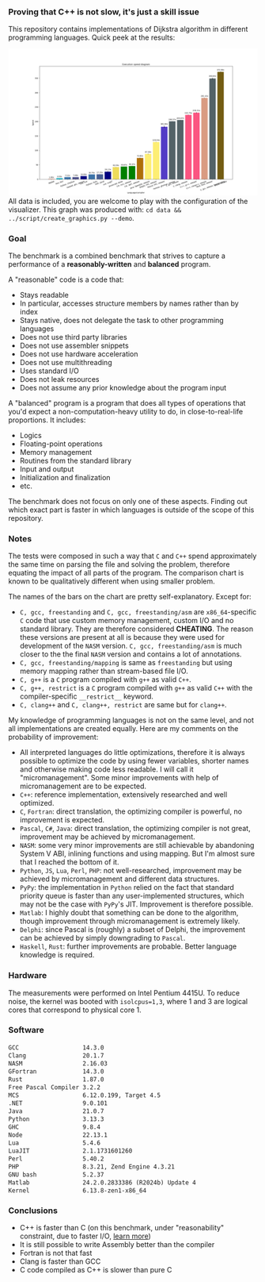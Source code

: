 ### Proving that C++ is not slow, it's just a skill issue

This repository contains implementations of Dijkstra algorithm in different programming languages. Quick peek at the results:

![Bar chart with executions times, Matlab is the slowest, C++ is the fastest](data/benchmark.png "Execution times")
All data is included, you are welcome to play with the configuration of the visualizer. This graph was produced with: `cd data && ../script/create_graphics.py --demo`.

### Goal
The benchmark is a combined benchmark that strives to capture a performance of a **reasonably-written** and **balanced** program.

A "reasonable" code is a code that:
 - Stays readable
 - In particular, accesses structure members by names rather than by index
 - Stays native, does not delegate the task to other programming languages
 - Does not use third party libraries
 - Does not use assembler snippets
 - Does not use hardware acceleration
 - Does not use multithreading
 - Uses standard I/O
 - Does not leak resources
 - Does not assume any prior knowledge about the program input

A "balanced" program is a program that does all types of operations that you'd expect a non-computation-heavy utility to do, in close-to-real-life proportions. It includes:
 - Logics
 - Floating-point operations
 - Memory management
 - Routines from the standard library
 - Input and output
 - Initialization and finalization
 - etc.

The benchmark does not focus on only one of these aspects. Finding out which exact part is faster in which languages is outside of the scope of this repository.

### Notes
The tests were composed in such a way that `C` and `C++` spend approximately the same time on parsing the file and solving the problem, therefore equating the impact of all parts of the program. The comparison chart is known to be qualitatively different when using smaller problem.

The names of the bars on the chart are pretty self-explanatory. Except for:
 - `C, gcc, freestanding` and `C, gcc, freestanding/asm` are `x86_64`-specific `C` code that use custom memory management, custom I/O and no standard library. They are therefore considered **CHEATING**. The reason these versions are present at all is because they were used for development of the `NASM` version. `C, gcc, freestanding/asm` is much closer to the the final `NASM` version and contains a lot of annotations.
 - `C, gcc, freestanding/mapping` is same as `freestanding` but using memory mapping rather than stream-based file I/O.
 - `C, g++` is a `C` program compiled with `g++` as valid `C++`.
 - `C, g++, restrict` is a `C` program compiled with `g++` as valid `C++` with the compiler-specific `__restrict__` keyword.
 - `C, clang++` and `C, clang++, restrict` are same but for `clang++`.

My knowledge of programming languages is not on the same level, and not all implementations are created equally. Here are my comments on the probability of improvement:
 - All interpreted languages do little optimizations, therefore it is always possible to optimize the code by using fewer variables, shorter names and otherwise making code less readable. I will call it "micromanagement". Some minor improvements with help of micromanagement are to be expected.
 - `C++`: reference implementation, extensively researched and well optimized.
 - `C`, `Fortran`: direct translation, the optimizing compiler is powerful, no improvement is expected.
 - `Pascal`, `C#`, `Java`: direct translation, the optimizing compiler is not great, improvement may be achieved by micromanagement.
 - `NASM`: some very minor improvements are still achievable by abandoning System V ABI, inlining functions and using mapping. But I'm almost sure that I reached the bottom of it.
 - `Python`, `JS`, `Lua`, `Perl`, `PHP`: not well-researched, improvement may be achieved by micromanagement and different data structures.
 - `PyPy`: the implementation in `Python` relied on the fact that standard priority queue is faster than any user-implemented structures, which may not be the case with `PyPy`'s JIT. Improvement is therefore possible.
 - `Matlab`: I highly doubt that something can be done to the algorithm, though improvement through micromanagement is extremely likely.
 - `Delphi`: since Pascal is (roughly) a subset of Delphi, the improvement can be achieved by simply downgrading to `Pascal`.
 - `Haskell`, `Rust`: further improvements are probable. Better language knowledge is required.

### Hardware
The measurements were performed on Intel Pentium 4415U. To reduce noise, the kernel was booted with `isolcpus=1,3`, where 1 and 3 are logical cores that correspond to physical core 1.

### Software
```
GCC                  14.3.0
Clang                20.1.7
NASM                 2.16.03
GFortran             14.3.0
Rust                 1.87.0
Free Pascal Compiler 3.2.2
MCS                  6.12.0.199, Target 4.5
.NET                 9.0.101
Java                 21.0.7
Python               3.13.3
GHC                  9.8.4
Node                 22.13.1
Lua                  5.4.6
LuaJIT               2.1.1731601260
Perl                 5.40.2
PHP                  8.3.21, Zend Engine 4.3.21
GNU bash             5.2.37
Matlab               24.2.0.2833386 (R2024b) Update 4
Kernel               6.13.8-zen1-x86_64
```

### Conclusions
 - C++ is faster than C (on this benchmark, under "reasonability" constraint, due to faster I/O, [learn more](https://github.com/kyrylo-sovailo/benchmark_masterrace))
 - It is still possible to write Assembly better than the compiler
 - Fortran is not that fast
 - Clang is faster than GCC
 - C code compiled as C++ is slower than pure C